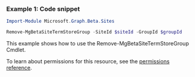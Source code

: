 ### Example 1: Code snippet

```powershellImport-Module Microsoft.Graph.Beta.Sites

Remove-MgBetaSiteTermStoreGroup -SiteId $siteId -GroupId $groupId
```
This example shows how to use the Remove-MgBetaSiteTermStoreGroup Cmdlet.
To learn about permissions for this resource, see the [permissions reference](/graph/permissions-reference).

